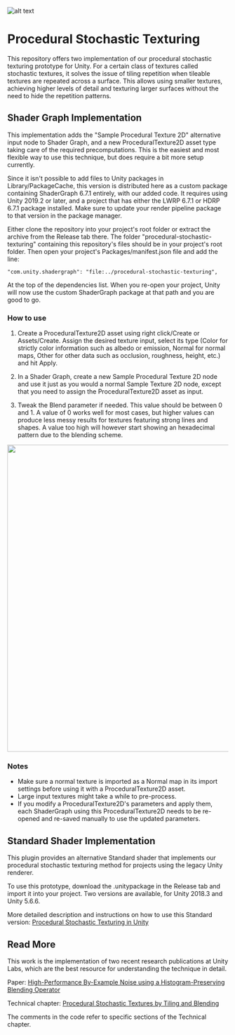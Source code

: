 ![alt text](https://i.imgur.com/fpAQs15.png)

# Procedural Stochastic Texturing
This repository offers two implementation of our procedural stochastic texturing prototype for Unity. For a certain class of textures called stochastic textures, it solves the issue of tiling repetition when tileable textures are repeated across a surface. This allows using smaller textures, achieving higher levels of detail and texturing larger surfaces without the need to hide the repetition patterns.


## Shader Graph Implementation
This implementation adds the "Sample Procedural Texture 2D" alternative input node to Shader Graph, and a new ProceduralTexture2D asset type taking care of the required precomputations. This is the easiest and most flexible way to use this technique, but does require a bit more setup currently.

Since it isn't possible to add files to Unity packages in Library/PackageCache, this version is distributed here as a custom package containing ShaderGraph 6.7.1 entirely, with our added code. It requires using Unity 2019.2 or later, and a project that has either the LWRP 6.7.1 or HDRP 6.7.1 package installed. Make sure to update your render pipeline package to that version in the package manager.

Either clone the repository into your project's root folder or extract the archive from the Release tab there. The folder "procedural-stochastic-texturing" containing this repository's files should be in your project's root folder. Then open your project's Packages/manifest.json file and add the line:

```"com.unity.shadergraph": "file:../procedural-stochastic-texturing",```

At the top of the dependencies list. When you re-open your project, Unity will now use the custom ShaderGraph package at that path and you are good to go.

### How to use
1. Create a ProceduralTexture2D asset using right click/Create or Assets/Create. Assign the desired texture input, select its type (Color for strictly color information such as albedo or emission, Normal for normal maps, Other for other data such as occlusion, roughness, height, etc.) and hit Apply.

2. In a Shader Graph, create a new Sample Procedural Texture 2D node and use it just as you would a normal Sample Texture 2D node, except that you need to assign the ProceduralTexture2D asset as input.

3. Tweak the Blend parameter if needed. This value should be between 0 and 1. A value of 0 works well for most cases, but higher values can produce less messy results for textures featuring strong lines and shapes. A value too high will however start showing an hexadecimal pattern due to the blending scheme.

<img src="https://i.imgur.com/VLm0ROH.png" width="700" class="center">

### Notes
- Make sure a normal texture is imported as a Normal map in its import settings before using it with a ProceduralTexture2D asset.
- Large input textures might take a while to pre-process.
- If you modify a ProceduralTexture2D's parameters and apply them, each ShaderGraph using this ProceduralTexture2D needs to be re-opened and re-saved manually to use the updated parameters.



## Standard Shader Implementation
This plugin provides an alternative Standard shader that implements our procedural stochastic texturing method for projects using the legacy Unity renderer.

To use this prototype, download the .unitypackage in the Release tab and import it into your project. Two versions are available, for Unity 2018.3 and Unity 5.6.6.

More detailed description and instructions on how to use this Standard version:
[Procedural Stochastic Texturing in Unity](https://blogs.unity3d.com/)


## Read More
This work is the implementation of two recent research publications at Unity Labs, which are the best resource for understanding the technique in detail.

Paper: 					[High-Performance By-Example Noise using a Histogram-Preserving Blending Operator](https://eheitzresearch.wordpress.com/722-2/)

Technical chapter: 		[Procedural Stochastic Textures by Tiling and Blending](https://eheitzresearch.wordpress.com/738-2/)

The comments in the code refer to specific sections of the Technical chapter.

